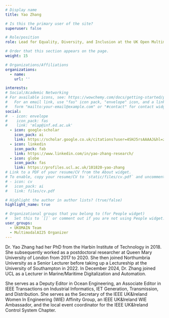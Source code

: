 ```yaml
---
# Display name
title: Yao Zhang

# Is this the primary user of the site?
superuser: false

# Role/position
role: Lead for Equality, Diversity, and Inclusion at the UK Open Multimodal AI Network & Lecturer in Marine/Maritime Digitalisation and Automation, UCL

# Order that this section appears on the page.
weight: 15

# Organizations/Affiliations
organizations:
  - name:
    url: '' 

interests:
# Social/Academic Networking
# For available icons, see: https://wowchemy.com/docs/getting-started/page-builder/#icons
#   For an email link, use "fas" icon pack, "envelope" icon, and a link in the
#   form "mailto:your-email@example.com" or "#contact" for contact widget.
social:
#  - icon: envelope
#    icon_pack: fas
#    link: 'mlap@inf.ed.ac.uk'
  - icon: google-scholar
    icon_pack: ai
    link: https://scholar.google.co.uk/citations?user=4SHJ5rsAAAAJ&hl=zh-CN
  - icon: linkedin
    icon_pack: fab
    link: https://www.linkedin.com/in/yao-zhang-research/
  - icon: globe
    icon_pack: fas
    link: https://profiles.ucl.ac.uk/101820-yao-zhang
# Link to a PDF of your resume/CV from the About widget.
# To enable, copy your resume/CV to `static/files/cv.pdf` and uncomment the lines below.
# - icon: cv
#   icon_pack: ai
#   link: files/cv.pdf

# Highlight the author in author lists? (true/false)
highlight_name: true

# Organizational groups that you belong to (for People widget)
#   Set this to `[]` or comment out if you are not using People widget.
user_groups:
  - UKOMAIN Team
  - MultimodalAI25 Organizer
---
```

Dr. Yao Zhang had her PhD from the Harbin Institute of Technology in 2018. She subsequently worked as a postdoctoral researcher at Queen Mary University of London from 2017 to 2020. She then joined Northumbria University as a Senior Lecturer before taking up a Lectureship at the University of Southampton in 2022. In December 2024, Dr. Zhang joined UCL as a Lecturer in Marine/Maritime Digitalization and Automation.

She serves as a Deputy Editor in Ocean Engineering, an Associate Editor in IEEE Transactions on Industrial Informatics, IET Generation, Transmission, and Distribution. She serves as the Secretary of the IEEE UK&Ireland Women In Engineering (WIE) Affinity Group, an IEEE UK&Ireland WIE Ambassador, and the local event coordinator for the IEEE UK&Ireland Control System Chapter. 


